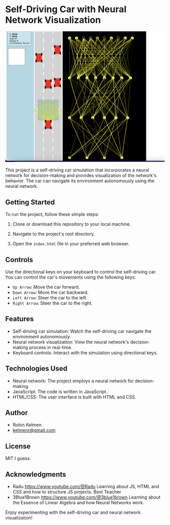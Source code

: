 # Self-Driving Car with Neural Network Visualization

![Self-Driving Car](Car.png)

This project is a self-driving car simulation that incorporates a neural network for decision-making and provides visualization of the network's behavior. The car can navigate its environment autonomously using the neural network.

## Getting Started

To run the project, follow these simple steps:

1. Clone or download this repository to your local machine.

2. Navigate to the project's root directory.

3. Open the `index.html` file in your preferred web browser.

## Controls

Use the directional keys on your keyboard to control the self-driving car. You can control the car's movements using the following keys:

- `Up Arrow`: Move the car forward.
- `Down Arrow`: Move the car backward.
- `Left Arrow`: Steer the car to the left.
- `Right Arrow`: Steer the car to the right.

## Features

- Self-driving car simulation: Watch the self-driving car navigate the environment autonomously.
- Neural network visualization: View the neural network's decision-making process in real-time.
- Keyboard controls: Interact with the simulation using directional keys.

## Technologies Used

- Neural network: The project employs a neural network for decision-making.
- JavaScript: The code is written in JavaScript.
- HTML/CSS: The user interface is built with HTML and CSS.

## Author

- Robin Kelmen
- kelmenr@gmail.com

## License

MIT I guess. 

## Acknowledgments

- Radu https://www.youtube.com/@Radu Learning about JS, HTML and CSS and how to structure JS projects. Best Teacher
- 3Blue1Brown https://www.youtube.com/@3blue1brown Learning about the Essence of Linear Algebra and how Neural Networks work.

Enjoy experimenting with the self-driving car and neural network visualization!

